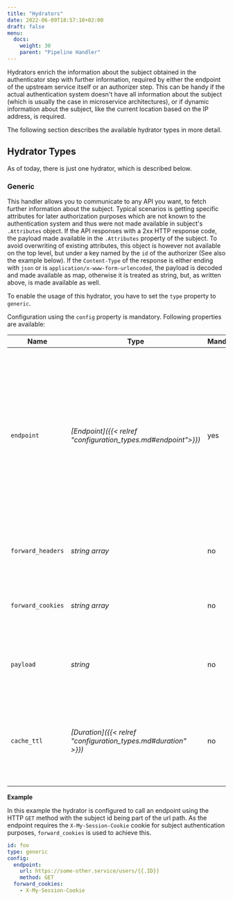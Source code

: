 ```yaml
---
title: "Hydrators"
date: 2022-06-09T18:57:10+02:00
draft: false
menu:
  docs:
    weight: 30
    parent: "Pipeline Handler"
---
```


Hydrators enrich the information about the subject obtained in the authenticator step with further information, required by either the endpoint of the upstream service itself or an authorizer step. This can be handy if the actual authentication system doesn't have all information about the subject (which is usually the case in microservice architectures), or if dynamic information about the subject, like the current location based on the IP address, is required.

The following section describes the available hydrator types in more detail.

## Hydrator Types

As of today, there is just one hydrator, which is described below.

### Generic

This handler allows you to communicate to any API you want, to fetch further information about the subject. Typical scenarios is getting specific attributes for later authorization purposes which are not known to the authentication system and thus were not made available in subject's `.Attributes` object. If the API responses with a 2xx HTTP response code, the payload made available in the `.Attributes` property of the subject. To avoid overwriting of existing attributes, this object is however not available on the top level, but under a key named by the `id` of the authorizer (See also the example below). If the `Content-Type` of the response is either ending with `json` or is `application/x-www-form-urlencoded`, the payload is decoded and made available as map, otherwise it is treated as string, but, as written above, is made available as well.

To enable the usage of this hydrator, you have to set the `type` property to `generic`.

Configuration using the `config` property is mandatory. Following properties are available:

| Name              | Type                                                           | Mandatory | Overridable | Description                                                                                                                                                                                                                                                                                                                                                                                                                         |
|-------------------|----------------------------------------------------------------|-----------|-------------|-------------------------------------------------------------------------------------------------------------------------------------------------------------------------------------------------------------------------------------------------------------------------------------------------------------------------------------------------------------------------------------------------------------------------------------|
| `endpoint`        | *[Endpoint]({{< relref "configuration_types.md#endpoint">}})*  | yes       | no          | The API of the service providing additional attributes about the authenticated user. At least the `url` must be configured. This hydrator allows templating of the url. By default this authorizer will use HTTP `POST` to send the rendered payload to this endpoint. You can override this behavior by configuring `method`. Depending on the API requirements you might need to configure further properties, like headers, etc. |
| `forward_headers` | *string array*                                                 | no        | yes         | If the API requires any headers from the request to Heimdall, you can forward these unchanged by making use of this property.                                                                                                                                                                                                                                                                                                       |
| `forward_cookies` | *string array*                                                 | no        | yes         | If the API requires any cookies from the request to Heimdall, you can forward these unchanged by making use of this property                                                                                                                                                                                                                                                                                                        |
| `payload`         | *string*                                                       | no        | yes         | Your template with definitions required to communicate to the API. See also [Templating]({{< relref "_index.md#templating" >}})                                                                                                                                                                                                                                                                                                     |
| `cache_ttl`       | *[Duration]({{< relref "configuration_types.md#duration" >}})* | no        | yes         | Allows caching of the API responses. Defaults to 10 seconds. The cache key is calculated from the entire configuration of the hydrator instance and the available information about the current subject.                                                                                                                                                                                                                            |

**Example**

In this example the hydrator is configured to call an endpoint using the HTTP `GET` method with the subject id being part of the url path. As the endpoint requires the `X-My-Session-Cookie` cookie for subject authentication purposes, `forward_cookies` is used to achieve this.

```yaml
id: foo
type: generic
config:
  endpoint:
    url: https://some-other.service/users/{{.ID}}
    method: GET
  forward_cookies:
    - X-My-Session-Cookie
```
